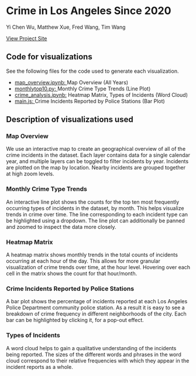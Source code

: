 # Crime in Los Angeles Since 2020

Yi Chen Wu, Matthew Xue, Fred Wang, Tim Wang

[View Project Site](https://timaeusx.github.io/ds4200-los-angeles-crime/)

## Code for visualizations

See the following files for the code used to generate each visualization.
- [map_overview.ipynb: ](map_overview.ipynb) Map Overview (All Years)
- [monthlytop10.py: ](monthlytop10.py) Monthly Crime Type Trends (Line Plot)
- [crime_analysis.ipynb:](crime_analysis.ipynb) Heatmap Matrix, Types of Incidents (Word Cloud)
- [main.js: ](main.js) Crime Incidents Reported by Police Stations (Bar Plot)

## Description of visualizations used

### Map Overview
We use an interactive map to create an geographical overview of all of the crime incidents in the dataset.
Each layer contains data for a single calendar year, and multiple layers can be toggled to filter incidents by year.
Incidents are plotted on the map by location.
Nearby incidents are grouped together at high zoom levels.

### Monthly Crime Type Trends
An interactive line plot shows the counts for the top ten most frequently occurring types of incidents in the dataset, by month.
This helps visualize trends in crime over time.
The line corresponding to each incident type can be highlighted using a dropdown.
The line plot can additionally be panned and zoomed to inspect the data more closely.

### Heatmap Matrix
A heatmap matrix shows monthly trends in the total counts of incidents occurring at each hour of the day.
This allows for more granular visualization of crime trends over time, at the hour level.
Hovering over each cell in the matrix shows the count for that hour/month.

### Crime Incidents Reported by Police Stations
A bar plot shows the percentage of incidents reported at each Los Angeles Police Department community police station.
As a result it is easy to see a breakdown of crime frequency in different neighborhoods of the city.
Each bar can be highlighted by clicking it, for a pop-out effect.

### Types of Incidents
A word cloud helps to gain a qualitative understanding of the incidents being reported.
The sizes of the different words and phrases in the word cloud correspond to their relative frequencies with which they appear in the incident reports as a whole.
